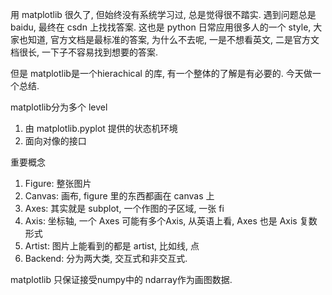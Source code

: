 用 matplotlib 很久了, 但始终没有系统学习过, 总是觉得很不踏实. 遇到问题总是 baidu, 最终在 csdn 上找找答案. 这也是 python 日常应用很多人的一个 style, 大家也知道, 官方文档是最标准的答案, 为什么不去呢, 一是不想看英文, 二是官方文档很长, 一下子不容易找到想要的答案.

但是 matplotlib是一个hierachical 的库, 有一个整体的了解是有必要的. 今天做一个总结.



matplotlib分为多个 level

1. 由 matplotlib.pyplot 提供的状态机环境
2. 面向对像的接口

重要概念

1. Figure: 整张图片
2. Canvas: 画布, figure 里的东西都画在 canvas 上
3. Axes: 其实就是 subplot, 一个作图的子区域, 一张 fi
4. Axis: 坐标轴, 一个 Axes 可能有多个Axis, 从英语上看, Axes 也是 Axis 复数形式
5. Artist: 图片上能看到的都是 artist, 比如线, 点
6. Backend: 分为两大类, 交互式和非交互式.

matplotlib 只保证接受numpy中的 ndarray作为画图数据.